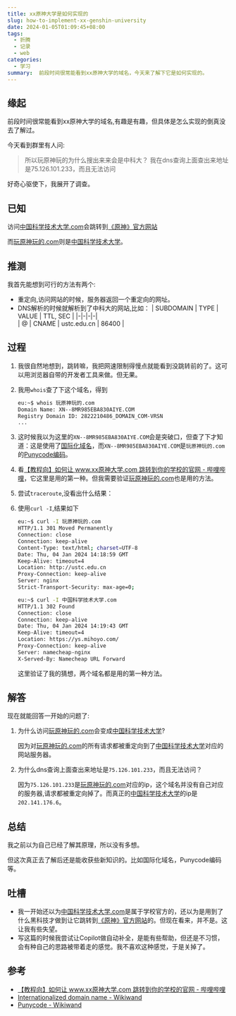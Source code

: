 ```yaml
---
title: xx原神大学是如何实现的
slug: how-to-implement-xx-genshin-university 
date: 2024-01-05T01:09:45+08:00
tags:
  - 折腾
  - 记录
  - web
categories:
  - 学习
summary:  前段时间很常能看到xx原神大学的域名，今天来了解下它是如何实现的。
---
```

## 缘起
前段时间很常能看到xx原神大学的域名,有趣是有趣，但具体是怎么实现的倒真没去了解过。

今天看到群里有人问:
> 所以玩原神玩的为什么搜出来来会是中科大？
> 我在dns查询上面查出来地址是75.126.101.233，而且无法访问

好奇心驱使下，我展开了调查。

## 已知
访问[中国科学技术大学.com](中国科学技术大学.com)会跳转到[《原神》官方网站](https://ys.mihoyo.com/)

而[玩原神玩的.com](玩原神玩的.com)则是[中国科学技术大学](https://www.ustc.edu.cn/)。

## 推测
我首先能想到可行的方法有两个:
- 重定向,访问网站的时候，服务器返回一个重定向的网址。
- DNS解析的时候就解析到了中科大的网站,比如：
   | SUBDOMAIN | TYPE | VALUE | TTL, SEC |
   |-|-|-|-|  
   | @ | CNAME | ustc.edu.cn | 86400 |

## 过程
1. 我很自然地想到，跳转嘛，我把网速限制得慢点就能看到没跳转前的了。这可以用浏览器自带的开发者工具来做。但无果。
2. 我用`whois`查了下这个域名，得到
    ```bash
    eu:~$ whois 玩原神玩的.com
    Domain Name: XN--8MR985EBA830AIYE.COM
    Registry Domain ID: 2822210486_DOMAIN_COM-VRSN
    ...
    ```
3. 这时候我以为这里的`XN--8MR985EBA830AIYE.COM`会是突破口，但查了下才知道：这是使用了[国际化域名](https://www.wikiwand.com/en/Internationalized_domain_name)，而`XN--8MR985EBA830AIYE.COM`是`玩原神玩的.com`的[Punycode编码](https://www.wikiwand.com/en/Punycode)。
4. 看[【教程向】如何让 www.xx原神大学.com 跳转到你的学校的官网 - 哔哩哔哩](https://www.bilibili.com/read/cv27389269/)，它这里是用的第一种。但我需要验证[玩原神玩的.com](玩原神玩的.com)也是用的方法。
5. 尝试`traceroute`,没看出什么结果：
6. 使用`curl -I`,结果如下
    ```bash
    eu:~$ curl -I 玩原神玩的.com
    HTTP/1.1 301 Moved Permanently
    Connection: close
    Connection: keep-alive
    Content-Type: text/html; charset=UTF-8
    Date: Thu, 04 Jan 2024 14:18:59 GMT
    Keep-Alive: timeout=4
    Location: http://ustc.edu.cn
    Proxy-Connection: keep-alive
    Server: nginx
    Strict-Transport-Security: max-age=0;

    eu:~$ curl -I 中国科学技术大学.com
    HTTP/1.1 302 Found
    Connection: close
    Connection: keep-alive
    Date: Thu, 04 Jan 2024 14:19:43 GMT
    Keep-Alive: timeout=4
    Location: https://ys.mihoyo.com/
    Proxy-Connection: keep-alive
    Server: namecheap-nginx
    X-Served-By: Namecheap URL Forward
    ```

    这里验证了我的猜想，两个域名都是用的第一种方法。

## 解答
现在就能回答一开始的问题了:

1. 为什么访问[玩原神玩的.com](玩原神玩的.com)会变成[中国科学技术大学](https://www.ustc.edu.cn/)?
   
   因为对[玩原神玩的.com](玩原神玩的.com)的所有请求都被重定向到了[中国科学技术大学](https://www.ustc.edu.cn/)对应的网站服务器。
   
2. 为什么dns查询上面查出来地址是`75.126.101.233`，而且无法访问？
   
   因为`75.126.101.233`是[玩原神玩的.com](玩原神玩的.com)对应的ip，这个域名并没有自己对应的服务器,请求都被重定向掉了。而真正的[中国科学技术大学](https://www.ustc.edu.cn/)的ip是`202.141.176.6`。
  
## 总结
我之前以为自己已经了解其原理，所以没有多想。

但这次真正去了解后还是能收获些新知识的。比如国际化域名，Punycode编码等。

## 吐槽
- 我一开始还以为[中国科学技术大学.com](中国科学技术大学.com)是属于学校官方的，还以为是用到了什么黑科技才做到让它跳转到[《原神》官方网站](https://ys.mihoyo.com/)的。但现在看来，并不是。这让我有些失望。
- 写这篇的时候我尝试让Copilot做自动补全，是能有些帮助，但还是不习惯，会有种自己的思路被带着走的感觉。我不喜欢这种感觉，于是关掉了。

## 参考
- [【教程向】如何让 www.xx原神大学.com 跳转到你的学校的官网 - 哔哩哔哩](https://www.bilibili.com/read/cv27389269/)
- [Internationalized domain name - Wikiwand](https://www.wikiwand.com/en/Internationalized_domain_name)
- [Punycode - Wikiwand](https://www.wikiwand.com/en/Punycode)